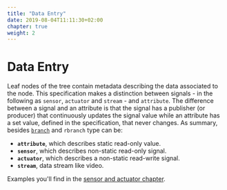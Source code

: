 ```yaml
---
title: "Data Entry"
date: 2019-08-04T11:11:30+02:00
chapter: true
weight: 2
---
```


# Data Entry
Leaf nodes of the tree contain metadata describing the data associated to the node.
This specification makes a distinction between signals - in the following as ```sensor```, ```actuator``` and ```stream``` - and ```attribute```.
The difference between a signal and an attribute is that the signal has
a publisher (or producer) that continuously updates the signal value while an
attribute has a set value, defined in the specification, that never changes.
As summary, besides [```branch```](/rule_set/branches) and ```rbranch``` type can be:

* **```attribute```**, which describes static read-only value.
* **```sensor```**, which describes non-static read-only signal.
* **```actuator```**, which describes a non-static read-write signal.
* **```stream```**, data stream like video.

Examples you'll find in the [sensor and actuator chapter](/vehicle_signal_specification/rule_set/data_entry/sensor_actuator).
